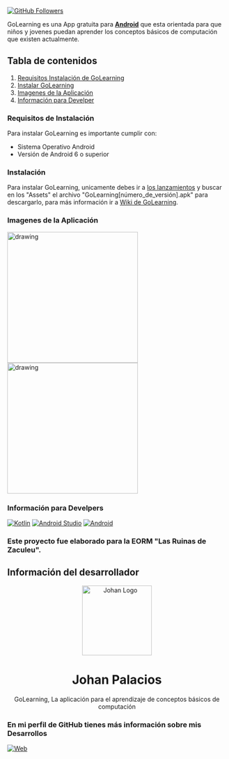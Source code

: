 [![GitHub Followers](https://img.shields.io/github/stars/Johan-Palacios/GoLearning?label=Repositorio%20público%20App%20&style=social)](https://github.com/Johan-Palacios/GoLearning)

GoLearning es una App gratuita para **[Android](https://www.android.com/intl/es_es/)** que esta orientada para que niños y jovenes puedan aprender los conceptos básicos de computación que existen actualmente.
## Tabla de contenidos
1. [Requisitos Instalación de GoLearning](###requisitos-de-instalación)
2. [Instalar GoLearning](###instalación)
3. [Imagenes de la Aplicación](###imagenes-de-la-aplicación)
4. [Información para Develper](###información-para-develpers)
### Requisitos de Instalación
Para instalar GoLearning es importante cumplir con:
  - Sistema Operativo Android
  - Versión de Android 6 o superior
  
### Instalación

Para instalar GoLearning, unicamente debes ir a [los lanzamientos](https://github.com/Johan-Palacios/GoLearning/releases "los lanzamientos") y buscar en los "Assets" el archivo "GoLearning[número_de_versión].apk" para descargarlo, para más información ir a [Wiki de GoLearning](https://github.com/Johan-Palacios/GoLearning/wiki/Inicio "Wiki de GoLearning").

### Imagenes de la Aplicación

<img src="https://user-images.githubusercontent.com/77251405/158495559-8df60d97-c052-48e0-9712-1fb6137bda98.png" alt="drawing" width="300"/>
<img src="https://user-images.githubusercontent.com/77251405/158496636-b27ba9fe-741a-4b80-88b1-d9558279503a.png" alt="drawing" width="300"/>

### Información para Develpers

[![Kotlin](https://img.shields.io/badge/Kotlin-1.5-purple?longCache=true&style=popout-square)](https://kotlinlang.org)
[![Android Studio](https://img.shields.io/badge/Android_Studio-4.2-blue.svg?longCache=true&style=popout-square)](https://developer.android.com/studio)
[![Android](https://img.shields.io/badge/Android-6-green.svg?longCache=true&style=popout-square)](https://www.android.com)

###  Este proyecto fue elaborado para la EORM "Las Ruinas de Zaculeu".

## Información del desarrollador

<p align="center">
    <img alt="Johan Logo" src="https://user-images.githubusercontent.com/77251405/120911904-37bcd800-c648-11eb-9358-e62e4e16ac1c.png" height="160" />
  </a>
  <h1 align="center">Johan Palacios</h1>
  <p align="center">
  <p align="center">GoLearning, La aplicación para el aprendizaje de conceptos básicos de computación
  </p>

### En mi perfil de GitHub tienes más información sobre mis Desarrollos

[![Web](https://img.shields.io/badge/GitHub-Johan-14a1f0?style=for-the-badge&logo=github&logoColor=white&labelColor=101010)](https://github.com/Johan-Palacios)
